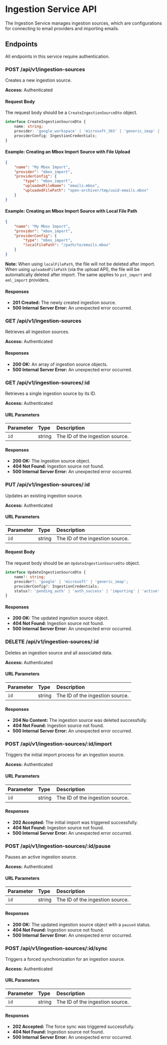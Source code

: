 # Ingestion Service API

The Ingestion Service manages ingestion sources, which are configurations for connecting to email providers and importing emails.

## Endpoints

All endpoints in this service require authentication.

### POST /api/v1/ingestion-sources

Creates a new ingestion source.

**Access:** Authenticated

#### Request Body

The request body should be a `CreateIngestionSourceDto` object.

```typescript
interface CreateIngestionSourceDto {
	name: string;
	provider: 'google_workspace' | 'microsoft_365' | 'generic_imap' | 'pst_import' | 'eml_import' | 'mbox_import';
	providerConfig: IngestionCredentials;
}
```

#### Example: Creating an Mbox Import Source with File Upload

```json
{
	"name": "My Mbox Import",
	"provider": "mbox_import",
	"providerConfig": {
		"type": "mbox_import",
		"uploadedFileName": "emails.mbox",
		"uploadedFilePath": "open-archiver/tmp/uuid-emails.mbox"
	}
}
```

#### Example: Creating an Mbox Import Source with Local File Path

```json
{
	"name": "My Mbox Import",
	"provider": "mbox_import",
	"providerConfig": {
		"type": "mbox_import",
		"localFilePath": "/path/to/emails.mbox"
	}
}
```

**Note:** When using `localFilePath`, the file will not be deleted after import. When using `uploadedFilePath` (via the upload API), the file will be automatically deleted after import. The same applies to `pst_import` and `eml_import` providers.

#### Responses

- **201 Created:** The newly created ingestion source.
- **500 Internal Server Error:** An unexpected error occurred.

### GET /api/v1/ingestion-sources

Retrieves all ingestion sources.

**Access:** Authenticated

#### Responses

- **200 OK:** An array of ingestion source objects.
- **500 Internal Server Error:** An unexpected error occurred.

### GET /api/v1/ingestion-sources/:id

Retrieves a single ingestion source by its ID.

**Access:** Authenticated

#### URL Parameters

| Parameter | Type   | Description                     |
| :-------- | :----- | :------------------------------ |
| `id`      | string | The ID of the ingestion source. |

#### Responses

- **200 OK:** The ingestion source object.
- **404 Not Found:** Ingestion source not found.
- **500 Internal Server Error:** An unexpected error occurred.

### PUT /api/v1/ingestion-sources/:id

Updates an existing ingestion source.

**Access:** Authenticated

#### URL Parameters

| Parameter | Type   | Description                     |
| :-------- | :----- | :------------------------------ |
| `id`      | string | The ID of the ingestion source. |

#### Request Body

The request body should be an `UpdateIngestionSourceDto` object.

```typescript
interface UpdateIngestionSourceDto {
	name?: string;
	provider?: 'google' | 'microsoft' | 'generic_imap';
	providerConfig?: IngestionCredentials;
	status?: 'pending_auth' | 'auth_success' | 'importing' | 'active' | 'paused' | 'error';
}
```

#### Responses

- **200 OK:** The updated ingestion source object.
- **404 Not Found:** Ingestion source not found.
- **500 Internal Server Error:** An unexpected error occurred.

### DELETE /api/v1/ingestion-sources/:id

Deletes an ingestion source and all associated data.

**Access:** Authenticated

#### URL Parameters

| Parameter | Type   | Description                     |
| :-------- | :----- | :------------------------------ |
| `id`      | string | The ID of the ingestion source. |

#### Responses

- **204 No Content:** The ingestion source was deleted successfully.
- **404 Not Found:** Ingestion source not found.
- **500 Internal Server Error:** An unexpected error occurred.

### POST /api/v1/ingestion-sources/:id/import

Triggers the initial import process for an ingestion source.

**Access:** Authenticated

#### URL Parameters

| Parameter | Type   | Description                     |
| :-------- | :----- | :------------------------------ |
| `id`      | string | The ID of the ingestion source. |

#### Responses

- **202 Accepted:** The initial import was triggered successfully.
- **404 Not Found:** Ingestion source not found.
- **500 Internal Server Error:** An unexpected error occurred.

### POST /api/v1/ingestion-sources/:id/pause

Pauses an active ingestion source.

**Access:** Authenticated

#### URL Parameters

| Parameter | Type   | Description                     |
| :-------- | :----- | :------------------------------ |
| `id`      | string | The ID of the ingestion source. |

#### Responses

- **200 OK:** The updated ingestion source object with a `paused` status.
- **404 Not Found:** Ingestion source not found.
- **500 Internal Server Error:** An unexpected error occurred.

### POST /api/v1/ingestion-sources/:id/sync

Triggers a forced synchronization for an ingestion source.

**Access:** Authenticated

#### URL Parameters

| Parameter | Type   | Description                     |
| :-------- | :----- | :------------------------------ |
| `id`      | string | The ID of the ingestion source. |

#### Responses

- **202 Accepted:** The force sync was triggered successfully.
- **404 Not Found:** Ingestion source not found.
- **500 Internal Server Error:** An unexpected error occurred.
